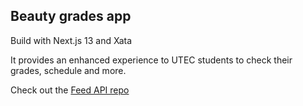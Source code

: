 ## Beauty grades app

Build with Next.js 13 and Xata

It provides an enhanced experience to UTEC students to check their grades, schedule and more.

Check out the [Feed API repo](https://github.com/beauty-grades/feed-api)
